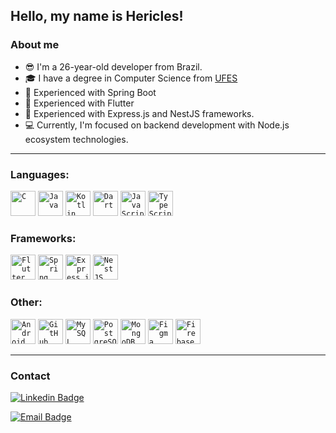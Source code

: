 ## Hello, my name is Hericles!

### About me

<ul>
    <li>😎 I'm a 26-year-old developer from Brazil.</li>
    <li>🎓 I have a degree in Computer Science from <a href="https://www.ufes.br/">UFES</a></li>
    <li>📝 Experienced with Spring Boot</li>
    <li>📝 Experienced with Flutter</li>
    <li>📝 Experienced with Express.js and NestJS frameworks.</li>
    <li>💻 Currently, I'm focused on backend development with Node.js ecosystem technologies.</li>
</ul>

---

### Languages:

<code><img src="https://cdn.jsdelivr.net/gh/devicons/devicon/icons/c/c-original.svg"  width="40px" title="C"/></code>
<code><img src="https://cdn.jsdelivr.net/gh/devicons/devicon/icons/java/java-original.svg" width="40px" title="Java"/></code>
<code><img src="https://cdn.jsdelivr.net/gh/devicons/devicon/icons/kotlin/kotlin-original.svg" width="40px" title="Kotlin"/></code>
<code><img src="https://cdn.jsdelivr.net/gh/devicons/devicon/icons/dart/dart-original.svg" width="40px" title="Dart"/></code>
<code><img src="https://cdn.jsdelivr.net/gh/devicons/devicon/icons/javascript/javascript-original.svg" width="40px" title="JavaScript"/></code>
<code><img src="https://cdn.jsdelivr.net/gh/devicons/devicon/icons/typescript/typescript-original.svg" width="40px" title="TypeScript"/></code>

### Frameworks:

<code><img src="https://cdn.jsdelivr.net/gh/devicons/devicon/icons/flutter/flutter-original.svg" width="40px" title="Flutter"/></code>
<code><img src="https://cdn.jsdelivr.net/gh/devicons/devicon/icons/spring/spring-original.svg" width="40px" title="Spring"/></code>
<code><img src="https://cdn.jsdelivr.net/gh/devicons/devicon/icons/express/express-original.svg" width="40px" title="Express.js"/></code>
<code><img src="https://cdn.jsdelivr.net/gh/devicons/devicon@latest/icons/nestjs/nestjs-original.svg" width="40px" title="NestJS"/></code>

### Other:

<code><img src="https://cdn.jsdelivr.net/gh/devicons/devicon/icons/android/android-original-wordmark.svg" width="40px" title="Android"/></code>
<code><img src="https://cdn.jsdelivr.net/gh/devicons/devicon/icons/github/github-original.svg"  width="40px" title="GitHub"/></code>
<code><img src="https://cdn.jsdelivr.net/gh/devicons/devicon/icons/mysql/mysql-original.svg"  width="40px" title="MySQL"/></code>
<code><img src="https://cdn.jsdelivr.net/gh/devicons/devicon/icons/postgresql/postgresql-original.svg"  width="40px" title="PostgreSQL"/></code>
<code><img src="https://cdn.jsdelivr.net/gh/devicons/devicon/icons/mongodb/mongodb-original.svg" width="40px" title="MongoDB"/></code>
<code><img src="https://cdn.jsdelivr.net/gh/devicons/devicon/icons/figma/figma-original.svg"  width="40px" title="Figma"/></code>
<code><img src="https://cdn.jsdelivr.net/gh/devicons/devicon/icons/firebase/firebase-plain.svg"  width="40px" title="Firebase"/></code>

---

### Contact

[![Linkedin Badge](https://img.shields.io/badge/LinkedIn-Hericles%20Koelher-blue?style=flat-square&logo=linkedin&logoColor=white&link=https://www.linkedin.com/in/hericles-bruno-quaresma-koelher-9a2021209)](https://www.linkedin.com/in/hericles-bruno-quaresma-koelher-9a2021209)

[![Email Badge](https://img.shields.io/badge/Email-brunokoelher@hotmail.com-blue?style=flat-square&logo=microsoft-outlook&logoColor=white&link=mailto:brunokoelher@hotmail.com)](mailto:brunokoelher@hotmail.com)
